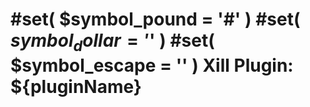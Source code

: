 #set( $symbol_pound = '#' )
#set( $symbol_dollar = '$' )
#set( $symbol_escape = '\' )
Xill Plugin: ${pluginName}
==========================

